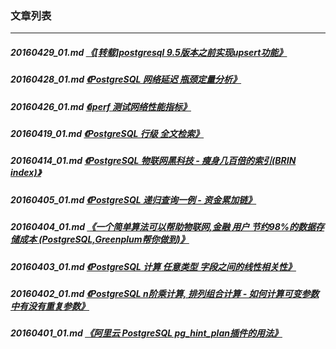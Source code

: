 ### 文章列表  
----  
##### 20160429_01.md   [《[转载]postgresql 9.5版本之前实现upsert功能》](20160429_01.md)  
##### 20160428_01.md   [《PostgreSQL 网络延迟 瓶颈定量分析》](20160428_01.md)  
##### 20160426_01.md   [《iperf 测试网络性能指标》](20160426_01.md)  
##### 20160419_01.md   [《PostgreSQL 行级 全文检索》](20160419_01.md)  
##### 20160414_01.md   [《PostgreSQL 物联网黑科技 - 瘦身几百倍的索引(BRIN index)》](20160414_01.md)  
##### 20160405_01.md   [《PostgreSQL 递归查询一例 - 资金累加链》](20160405_01.md)  
##### 20160404_01.md   [《一个简单算法可以帮助物联网,金融 用户 节约98%的数据存储成本 (PostgreSQL,Greenplum帮你做到)》](20160404_01.md)  
##### 20160403_01.md   [《PostgreSQL 计算 任意类型 字段之间的线性相关性》](20160403_01.md)  
##### 20160402_01.md   [《PostgreSQL n阶乘计算, 排列组合计算 - 如何计算可变参数中有没有重复参数》](20160402_01.md)  
##### 20160401_01.md   [《阿里云 PostgreSQL pg_hint_plan插件的用法》](20160401_01.md)  
